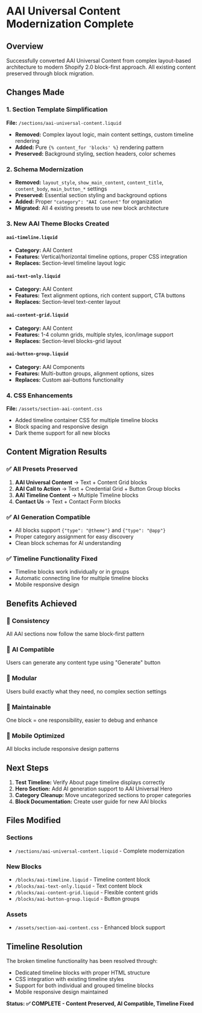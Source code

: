 # AAI Universal Content Modernization Complete

## Overview
Successfully converted AAI Universal Content from complex layout-based architecture to modern Shopify 2.0 block-first approach. All existing content preserved through block migration.

## Changes Made

### 1. Section Template Simplification
**File:** `/sections/aai-universal-content.liquid`
- **Removed:** Complex layout logic, main content settings, custom timeline rendering
- **Added:** Pure `{% content_for 'blocks' %}` rendering pattern
- **Preserved:** Background styling, section headers, color schemes

### 2. Schema Modernization  
- **Removed:** `layout_style`, `show_main_content`, `content_title`, `content_body`, `main_button_*` settings
- **Preserved:** Essential section styling and background options
- **Added:** Proper `"category": "AAI Content"` for organization
- **Migrated:** All 4 existing presets to use new block architecture

### 3. New AAI Theme Blocks Created

#### `aai-timeline.liquid`
- **Category:** AAI Content
- **Features:** Vertical/horizontal timeline options, proper CSS integration
- **Replaces:** Section-level timeline layout logic

#### `aai-text-only.liquid` 
- **Category:** AAI Content
- **Features:** Text alignment options, rich content support, CTA buttons
- **Replaces:** Section-level text-center layout

#### `aai-content-grid.liquid`
- **Category:** AAI Content  
- **Features:** 1-4 column grids, multiple styles, icon/image support
- **Replaces:** Section-level blocks-grid layout

#### `aai-button-group.liquid`
- **Category:** AAI Components
- **Features:** Multi-button groups, alignment options, sizes
- **Replaces:** Custom aai-buttons functionality

### 4. CSS Enhancements
**File:** `/assets/section-aai-content.css`
- Added timeline container CSS for multiple timeline blocks
- Block spacing and responsive design
- Dark theme support for all new blocks

## Content Migration Results

### ✅ All Presets Preserved
1. **AAI Universal Content** → Text + Content Grid blocks
2. **AAI Call to Action** → Text + Credential Grid + Button Group blocks  
3. **AAI Timeline Content** → Multiple Timeline blocks
4. **Contact Us** → Text + Contact Form blocks

### ✅ AI Generation Compatible
- All blocks support `{"type": "@theme"}` and `{"type": "@app"}`
- Proper category assignment for easy discovery
- Clean block schemas for AI understanding

### ✅ Timeline Functionality Fixed
- Timeline blocks work individually or in groups
- Automatic connecting line for multiple timeline blocks
- Mobile responsive design

## Benefits Achieved

### 🎯 **Consistency**
All AAI sections now follow the same block-first pattern

### 🤖 **AI Compatible**  
Users can generate any content type using "Generate" button

### 🧩 **Modular**
Users build exactly what they need, no complex section settings

### 🔧 **Maintainable**
One block = one responsibility, easier to debug and enhance

### 📱 **Mobile Optimized**
All blocks include responsive design patterns

## Next Steps

1. **Test Timeline:** Verify About page timeline displays correctly
2. **Hero Section:** Add AI generation support to AAI Universal Hero
3. **Category Cleanup:** Move uncategorized sections to proper categories
4. **Block Documentation:** Create user guide for new AAI blocks

## Files Modified

### Sections
- `/sections/aai-universal-content.liquid` - Complete modernization

### New Blocks  
- `/blocks/aai-timeline.liquid` - Timeline content block
- `/blocks/aai-text-only.liquid` - Text content block
- `/blocks/aai-content-grid.liquid` - Flexible content grids
- `/blocks/aai-button-group.liquid` - Button groups

### Assets
- `/assets/section-aai-content.css` - Enhanced block support

## Timeline Resolution
The broken timeline functionality has been resolved through:
- Dedicated timeline blocks with proper HTML structure
- CSS integration with existing timeline styles  
- Support for both individual and grouped timeline blocks
- Mobile responsive design maintained

**Status: ✅ COMPLETE - Content Preserved, AI Compatible, Timeline Fixed**
